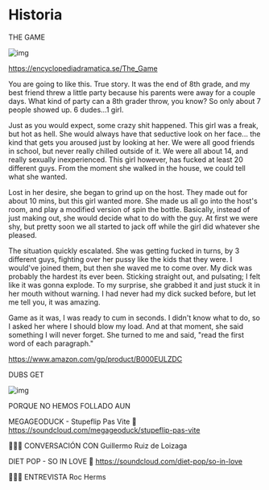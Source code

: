 # Historia

THE GAME

![img](https://images.encyclopediadramatica.se/f/fa/The_Game.jpg)

https://encyclopediadramatica.se/The_Game

You are going to like this. True story. It was the end of 8th grade, and my best friend threw a little party because his parents were away for a couple days. What kind of party can a 8th grader throw, you know? So only about 7 people showed up. 6 dudes...1 girl.

Just as you would expect, some crazy shit happened. This girl was a freak, but hot as hell. She would always have that seductive look on her face... the kind that gets you aroused just by looking at her. We were all good friends in school, but never really chilled outside of it. We were all about 14, and really sexually inexperienced. This girl however, has fucked at least 20 different guys. From the moment she walked in the house, we could tell what she wanted.

Lost in her desire, she began to grind up on the host. They made out for about 10 mins, but this girl wanted more. She made us all go into the host's room, and play a modified version of spin the bottle. Basically, instead of just making out, she would decide what to do with the guy. At first we were shy, but pretty soon we all started to jack off while the girl did whatever she pleased.

The situation quickly escalated. She was getting fucked in turns, by 3 different guys, fighting over her pussy like the kids that they were. I would've joined them, but then she waved me to come over. My dick was probably the hardest its ever been. Sticking straight out, and pulsating; I felt like it was gonna explode. To my surprise, she grabbed it and just stuck it in her mouth without warning. I had never had my dick sucked before, but let me tell you, it was amazing.

Game as it was, I was ready to cum in seconds. I didn't know what to do, so I asked her where I should blow my load. And at that moment, she said something I will never forget. She turned to me and said, "read the first word of each paragraph."

https://www.amazon.com/gp/product/B000EULZDC

DUBS GET

![img](https://lh3.googleusercontent.com/p2fB7C_yALOMs9dOVXwiQTs2wU467xkI-ox_2tyrG9L6iLjtvKxHtJnYEbAXU4M9YCSFphAxNiS2QxpXqQEaT2r2TBWN9AQ6K0jaHXMYoUiywvSMXX8SOSPUAv-XRE8KByOJQt708_20YtbNBSBCdjzVOFnMtwcNJsJDnAx1UHybYPjolWI2_ng3iSWmxiVoGyypB3_PpFUUB5LtUD1mHxoxTnzgUvGpzf1yBQ8g8rSy3dyvpugnnstl4bYFwkGumkrRvoIRSqSJb_-2a1ckgPuGeTE7UIletF4iw95e2L2bfMJaRYCxjB7PiGHkHvWb8epMlveJ_vegn438Y8I-gEHjfuxED56TzFvvV-aMYbQ0f-A-xxPIaVlTF87Yz76PLi8gczh3w2ZifsrZyxNYKreiVwRKo9WIMqLYSn1RLqqeqVliw9JzbYjikVqegA2ABAVlEmbj6r9gJOJFr4zsIR779sG89IJVzpJC0_G8KJr4P0dJ5LHcel5fHzmOLFdQPN_qC7vjLdOUR4GBFUibbUHMvusD7goiX7PX4MPfZKBhAYnD4wQhnvyNuLtnLg_i2GeB-cUxIjx9sy5jayY6jk6p2ena6wYd_DaFSKYBr223HguwvQM1NA=w545-h780-no)


PORQUE NO HEMOS FOLLADO AUN

MEGAGEODUCK - Stupeflip Pas Vite
🎼 https://soundcloud.com/megageoduck/stupeflip-pas-vite

👨🏿‍💻 CONVERSACIÓN CON Guillermo Ruiz de Loizaga

DIET POP - SO IN LOVE
🎼 https://soundcloud.com/diet-pop/so-in-love

👨🏿‍💻 ENTREVISTA Roc Herms
